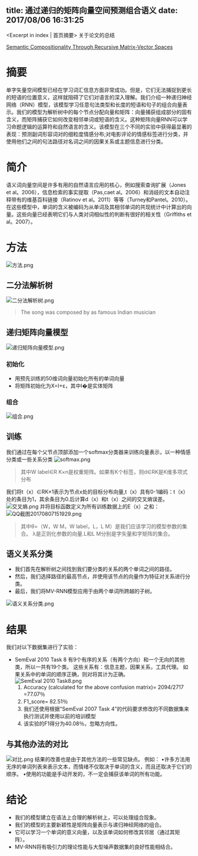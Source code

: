 

title: 通过递归的矩阵向量空间预测组合语义
date: 2017/08/06 16:31:25
---

<Excerpt in index | 首页摘要> 
关于论文的总结
<!-- more -->

[Semantic Compositionality Through Recursive Matrix-Vector Spaces](http://www.socher.org/index.php/Main/SemanticCompositionalityThroughRecursiveMatrix-VectorSpaces)

# 摘要
单字矢量空间模型已经在学习词汇信息方面非常成功。但是，它们无法捕捉到更长的短语的位置意义，这样就阻碍了它们对语言的深入理解。我们介绍一种递归神经网络（RNN）模型，该模型学习任意句法类型和长度的短语和句子的组合向量表示。我们的模型为解析树中的每个节点分配向量和矩阵：向量捕获组成部分的固有含义，而矩阵捕获它如何改变相邻单词或短语的含义。这种矩阵向量RNN可以学习命题逻辑的运算符和自然语言的含义。该模型在三个不同的实验中获得最显著的表现：预测副词形容词对的细粒度情感分布;对电影评论的情感标签进行分类，并使用他们之间的句法路径对名词之间的因果关系或主题信息进行分类。
# 简介
语义词向量空间是许多有用的自然语言应用的核心，例如搜索查询扩展（Jones et al。2006），信息检索的事实提取（Pas¸caet al。2006）和消歧的文本自动注释带有的维基百科链接（Ratinov et al。2011）等等（Turney和Pantel。2010）。在这些模型中，单词的含义被编码为从单词及其相邻单词的共现统计中计算出的向量。这些向量已经表明它们与人类对词相似性的判断有很好的相关性（Griffiths et al。2007）。
# 方法
![方法.png](http://upload-images.jianshu.io/upload_images/1531909-4e65add68e8839c0.png?imageMogr2/auto-orient/strip%7CimageView2/2/w/1240)
## 二分法解析树
![二分法解析树.png](http://upload-images.jianshu.io/upload_images/1531909-2cabd92402d45add.png?imageMogr2/auto-orient/strip%7CimageView2/2/w/1240)
>The song was composed by as famous Indian musician

## 递归矩阵向量模型
![递归矩阵向量模型.png](http://upload-images.jianshu.io/upload_images/1531909-b198ecca3d36e95f.png?imageMogr2/auto-orient/strip%7CimageView2/2/w/1240)
### 初始化
- 用预先训练的50维词向量初始化所有的单词向量
- 将矩阵初始化为X=I+ε，其中I�是实体矩阵
### 组合
![组合.png](http://upload-images.jianshu.io/upload_images/1531909-3e8bfbfc08f12ad6.png?imageMogr2/auto-orient/strip%7CimageView2/2/w/1240)
## 训练
我们通过在每个父节点顶部添加一个softmax分类器来训练向量表示，以一种情感分类或一些关系分类
![softmax.png](http://upload-images.jianshu.io/upload_images/1531909-b414b509852fda04.png?imageMogr2/auto-orient/strip%7CimageView2/2/w/1240)
>其中W label∈R K×n是权重矩阵。如果有K个标签，则d∈RK是K维多项式分布

我们将t（x）∈RK×1表示为节点x处的目标分布向量,t（x）具有0-1编码：t（x）处的条目为1，其余条目为0.后计算d（x）和t（x）之间的交叉熵误差。
![交叉熵.png](http://upload-images.jianshu.io/upload_images/1531909-978a597c1be47c4b.png?imageMogr2/auto-orient/strip%7CimageView2/2/w/1240)
并将目标函数定义为所有训练数据上的E（x）之和：
![QQ截图20170807151929.png](http://upload-images.jianshu.io/upload_images/1531909-dbbcadf4712bd6db.png?imageMogr2/auto-orient/strip%7CimageView2/2/w/1240)
>其中θ=（W，W M，W label，L，L M）是我们应该学习的模型参数的集合。 λ是正则化参数的向量.L和L M分别是字矢量和字矩阵的集合。

## 语义关系分类
- 我们首先在解析树之间找到我们要分类的关系的两个单词之间的路径。
- 然后，我们选择路径的最高节点，并使用该节点的向量作为特征对关系进行分类。
- 最后，我们将MV-RNN模型应用于由两个单词所跨越的子树。

![语义关系分类.png](http://upload-images.jianshu.io/upload_images/1531909-1d0a4d2d89815601.png?imageMogr2/auto-orient/strip%7CimageView2/2/w/1240)

# 结果
我们对以下数据集进行了实验：
- SemEval 2010 Task 8
有9个有序的关系（有两个方向）和一个无向的其他类，所以一共有19个类。 这些关系有：信息主题，因果关系，工具代理。 如果关系中的单词的顺序正确，则对将其计为正确。
![SemEval 2010 Task8.png](http://upload-images.jianshu.io/upload_images/1531909-55c1e5bd2ff97e51.png?imageMogr2/auto-orient/strip%7CimageView2/2/w/1240)
    1. Accuracy (calculated for the above confusion matrix)= 2094/2717 =77.07％
    2. F1_score= 82.51％
    3. 我们还使用根据“SemEval 2007 Task 4”的代码要求修改的不同数据集来执行测试并使用以前的培训模型
    4. 该实验的F1得分为40.08％，忽略方向性。

## 与其他办法的对比
![对比.png](http://upload-images.jianshu.io/upload_images/1531909-9a1608415535eec8.png?imageMogr2/auto-orient/strip%7CimageView2/2/w/1240)
结果的改善也是由于其他方法的一些常见缺点。 例如：
•许多方法用无序的单词列表来表示文本，而情绪不仅取决于单词的含义，而且还取决于它们的顺序。
•使用的功能是手动开发的，不一定会捕获该单词的所有功能。

# 结论
- 我们的模型建立在语法上合理的解析树上，可以处理组合现象。
- 我们的模型的主要新颖性是矩阵向量表示与递归神经网络的组合。
- 它可以学习一个单词的意义向量，以及该单词如何修改其邻居（通过其矩阵）。
- MV-RNN将有吸引力的理论性能与大型噪声数据集的良好性能相结合。